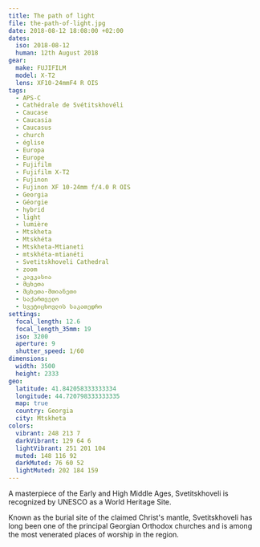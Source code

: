 ```yaml
---
title: The path of light
file: the-path-of-light.jpg
date: 2018-08-12 18:08:00 +02:00
dates:
  iso: 2018-08-12
  human: 12th August 2018
gear:
  make: FUJIFILM
  model: X-T2
  lens: XF10-24mmF4 R OIS
tags:
  - APS-C
  - Cathédrale de Svétitskhovéli
  - Caucase
  - Caucasia
  - Caucasus
  - church
  - église
  - Europa
  - Europe
  - Fujifilm
  - Fujifilm X-T2
  - Fujinon
  - Fujinon XF 10-24mm f/4.0 R OIS
  - Georgia
  - Géorgie
  - hybrid
  - light
  - lumière
  - Mtskheta
  - Mtskhéta
  - Mtskheta-Mtianeti
  - mtskhéta-mtianéti
  - Svetitskhoveli Cathedral
  - zoom
  - კავკასია
  - მცხეთა
  - მცხეთა-მთიანეთი
  - საქართველო
  - სვეტიცხოვლის საკათედრო
settings:
  focal_length: 12.6
  focal_length_35mm: 19
  iso: 3200
  aperture: 9
  shutter_speed: 1/60
dimensions:
  width: 3500
  height: 2333
geo:
  latitude: 41.842058333333334
  longitude: 44.720798333333335
  map: true
  country: Georgia
  city: Mtskheta
colors:
  vibrant: 248 213 7
  darkVibrant: 129 64 6
  lightVibrant: 251 201 104
  muted: 148 116 92
  darkMuted: 76 60 52
  lightMuted: 202 184 159
---
```


A masterpiece of the Early and High Middle Ages, Svetitskhoveli is recognized by UNESCO as a World Heritage Site.

Known as the burial site of the claimed Christ's mantle, Svetitskhoveli has long been one of the principal Georgian Orthodox churches and is among the most venerated places of worship in the region.
